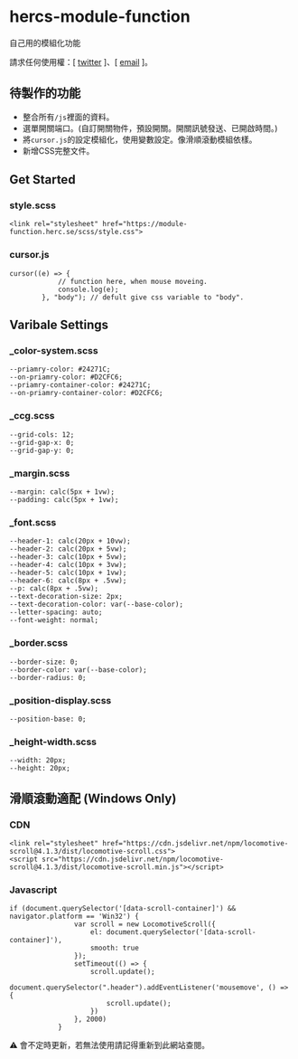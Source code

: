 # hercs-module-function
自己用的模組化功能

請求任何使用權：[ [twitter](https://twitter.com/HERCS_ART/) ]、[ [email](mailto:hi@herc.se) ]。

## 待製作的功能
- 整合所有``/js``裡面的資料。
- 選單開關端口。(自訂開關物件，預設開關。開關訊號發送、已開啟時間。)
- 將``cursor.js``的設定模組化，使用變數設定。像滑順滾動模組依樣。
- 新增CSS完整文件。

## Get Started

### style.scss

```
<link rel="stylesheet" href="https://module-function.herc.se/scss/style.css">
```

### cursor.js

```
cursor((e) => {
            // function here, when mouse moveing.
            console.log(e);
        }, "body"); // defult give css variable to "body".
```

## Varibale Settings
### _color-system.scss
```
--priamry-color: #24271C;
--on-priamry-color: #D2CFC6;
--priamry-container-color: #24271C;
--on-priamry-container-color: #D2CFC6;
```
### _ccg.scss
```
--grid-cols: 12;
--grid-gap-x: 0;
--grid-gap-y: 0;
```
### _margin.scss
```
--margin: calc(5px + 1vw);
--padding: calc(5px + 1vw);
```
### _font.scss
```
--header-1: calc(20px + 10vw);
--header-2: calc(20px + 5vw);
--header-3: calc(10px + 5vw);
--header-4: calc(10px + 3vw);
--header-5: calc(10px + 1vw);
--header-6: calc(8px + .5vw);
--p: calc(8px + .5vw);
--text-decoration-size: 2px;
--text-decoration-color: var(--base-color);
--letter-spacing: auto;
--font-weight: normal;
```
### _border.scss
```
--border-size: 0;
--border-color: var(--base-color);
--border-radius: 0;
```
### _position-display.scss
```
--position-base: 0;
```
### _height-width.scss
```
--width: 20px;
--height: 20px;
```

## 滑順滾動適配 (Windows Only)

### CDN
```
<link rel="stylesheet" href="https://cdn.jsdelivr.net/npm/locomotive-scroll@4.1.3/dist/locomotive-scroll.css">
<script src="https://cdn.jsdelivr.net/npm/locomotive-scroll@4.1.3/dist/locomotive-scroll.min.js"></script>
```

### Javascript
```
if (document.querySelector('[data-scroll-container]') && navigator.platform == 'Win32') {
                var scroll = new LocomotiveScroll({
                    el: document.querySelector('[data-scroll-container]'),
                    smooth: true
                });
                setTimeout(() => {
                    scroll.update();
                    document.querySelector(".header").addEventListener('mousemove', () => {
                        scroll.update();
                    })
                }, 2000)
            }
```

⚠ 會不定時更新，若無法使用請記得重新到此網站查閱。
